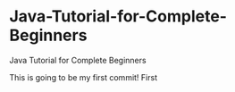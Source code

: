 # Java-Tutorial-for-Complete-Beginners
Java Tutorial for Complete Beginners

This is going to be my first commit!
First
